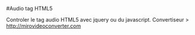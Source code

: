 #Audio tag HTML5

Controler le tag audio HTML5 avec jquery ou du javascript.
Convertiseur > http://mirovideoconverter.com
